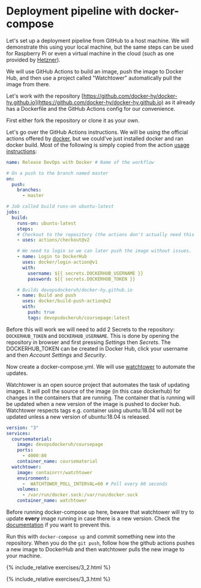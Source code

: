 
# Deployment pipeline with docker-compose #

Let's set up a deployment pipeline from GitHub to a host machine. We will demonstrate this using your local machine, but the same steps can be used for Raspberry Pi or even a virtual machine in the cloud (such as one provided by [Hetzner](https://www.hetzner.com/cloud)).

We will use GitHub Actions to build an image, push the image to Docker Hub, and then use a project called "Watchtower" automatically pull the image from there.

Let's work with the repository [https://github.com/docker-hy/docker-hy.github.io](https://github.com/docker-hy/docker-hy.github.io) as it already has a Dockerfile and the GitHub Actions config for our convenience.

First either fork the repository or clone it as your own.

Let's go over the GitHub Actions instructions. We will be using the official actions offered by [docker](https://github.com/docker), but we could've just installed docker and ran docker build. Most of the following is simply copied from the action [usage instructions](https://github.com/marketplace/actions/build-and-push-docker-images):

```yaml
name: Release DevOps with Docker # Name of the workflow

# On a push to the branch named master
on:
  push:
    branches: 
      - master

# Job called build runs-on ubuntu-latest
jobs:
  build: 
    runs-on: ubuntu-latest
    steps:
    # Checkout to the repository (the actions don't actually need this since they use the repository context anyway)
    - uses: actions/checkout@v2 

    # We need to login so we can later push the image without issues. 
    - name: Login to DockerHub
      uses: docker/login-action@v1 
      with:
        username: ${{ secrets.DOCKERHUB_USERNAME }}
        password: ${{ secrets.DOCKERHUB_TOKEN }}

    # Builds devopsdockeruh/docker-hy.github.io
    - name: Build and push
      uses: docker/build-push-action@v2
      with:
        push: true
        tags: devopsdockeruh/coursepage:latest
```

Before this will work we will need to add 2 Secrets to the repository: `DOCKERHUB_TOKEN` and `DOCKERHUB_USERNAME`. This is done by opening the repository in browser and first pressing *Settings* then *Secrets*. The DOCKERHUB_TOKEN can be created in Docker Hub, click your username and then *Account Settings* and *Security*.

Now create a docker-compose.yml. We will use [watchtower](https://github.com/containrrr/watchtower) to automate the updates.

Watchtower is an open source project that automates the task of updating images. It will poll the source of the image (in this case dockerhub) for changes in the containers that are running. The container that is running will be updated when a new version of the image is pushed to docker hub. Watchtower respects tags e.g. container using ubuntu:18.04 will not be updated unless a new version of ubuntu:18.04 is released.


```yaml
version: "3"
services:
  coursematerial:
    image: devopsdockeruh/coursepage
    ports:
      - 4000:80
    container_name: coursematerial
  watchtower:
    image: containrrr/watchtower
    environment:
      -  WATCHTOWER_POLL_INTERVAL=60 # Poll every 60 seconds
    volumes:
      - /var/run/docker.sock:/var/run/docker.sock
    container_name: watchtower
```

Before running docker-compose up here, beware that watchtower will try to update **every** image running in case there is a new version. Check the [documentation](https://containrrr.github.io/watchtower/) if you want to prevent this.

Run this with `docker-compose up` and commit something new into the repository. When you do the `git push`, follow how the github actions pushes a new image to DockerHub and then watchtower pulls the new image to your machine.

{% include_relative exercises/3_2.html %}

{% include_relative exercises/3_3.html %}